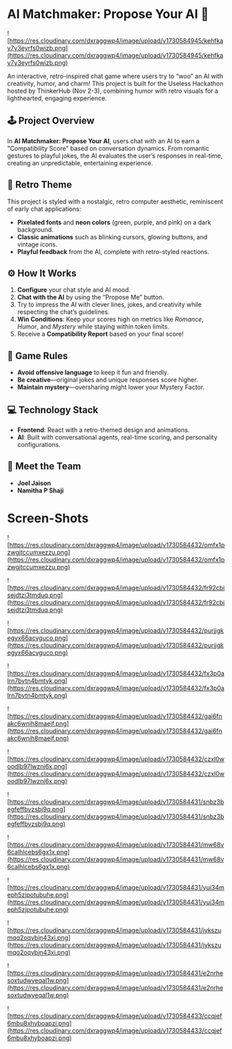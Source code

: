 # AI Matchmaker: Propose Your AI 💖

![https://res.cloudinary.com/dxraggwp4/image/upload/v1730584945/kehfkav7y3eyrfs0wizb.png](https://res.cloudinary.com/dxraggwp4/image/upload/v1730584945/kehfkav7y3eyrfs0wizb.png)

An interactive, retro-inspired chat game where users try to “woo” an AI with creativity, humor, and charm! This project is built for the Useless Hackathon hosted by ThinkerHub (Nov 2-3), combining humor with retro visuals for a lighthearted, engaging experience.

## 🕹️ Project Overview

In **AI Matchmaker: Propose Your AI**, users chat with an AI to earn a "Compatibility Score" based on conversation dynamics. From romantic gestures to playful jokes, the AI evaluates the user’s responses in real-time, creating an unpredictable, entertaining experience.

## 🎨 Retro Theme

This project is styled with a nostalgic, retro computer aesthetic, reminiscent of early chat applications:

- **Pixelated fonts** and **neon colors** (green, purple, and pink) on a dark background.
- **Classic animations** such as blinking cursors, glowing buttons, and vintage icons.
- **Playful feedback** from the AI, complete with retro-styled reactions.

## ⚙️ How It Works

1. **Configure** your chat style and AI mood.
2. **Chat with the AI** by using the “Propose Me” button.
3. Try to impress the AI with clever lines, jokes, and creativity while respecting the chat’s guidelines.
4. **Win Conditions**: Keep your scores high on metrics like *Romance*, *Humor*, and *Mystery* while staying within token limits.
5. Receive a **Compatibility Report** based on your final score!

## 📄 Game Rules

- **Avoid offensive language** to keep it fun and friendly.
- **Be creative**—original jokes and unique responses score higher.
- **Maintain mystery**—oversharing might lower your Mystery Factor.

## 💻 Technology Stack

- **Frontend**: React with a retro-themed design and animations.
- **AI**: Built with conversational agents, real-time scoring, and personality configurations.

## 👥 Meet the Team

- **Joel  Jaison**
- **Namitha P Shaji**

# Screen-Shots

![https://res.cloudinary.com/dxraggwp4/image/upload/v1730584432/omfx1pzwgjtccumxezzu.png](https://res.cloudinary.com/dxraggwp4/image/upload/v1730584432/omfx1pzwgjtccumxezzu.png)

![https://res.cloudinary.com/dxraggwp4/image/upload/v1730584432/fr92cbisejdtzi3tmduq.png](https://res.cloudinary.com/dxraggwp4/image/upload/v1730584432/fr92cbisejdtzi3tmduq.png)

![https://res.cloudinary.com/dxraggwp4/image/upload/v1730584432/purjjgkegyx66acvguco.png](https://res.cloudinary.com/dxraggwp4/image/upload/v1730584432/purjjgkegyx66acvguco.png)

![https://res.cloudinary.com/dxraggwp4/image/upload/v1730584432/fx3p0alrn7bvtn4bmtyk.png](https://res.cloudinary.com/dxraggwp4/image/upload/v1730584432/fx3p0alrn7bvtn4bmtyk.png)

![https://res.cloudinary.com/dxraggwp4/image/upload/v1730584432/gai6fnakc6wnih8maejf.png](https://res.cloudinary.com/dxraggwp4/image/upload/v1730584432/gai6fnakc6wnih8maejf.png)

![https://res.cloudinary.com/dxraggwp4/image/upload/v1730584432/czxl0woodlb97lwznj6x.png](https://res.cloudinary.com/dxraggwp4/image/upload/v1730584432/czxl0woodlb97lwznj6x.png)

![https://res.cloudinary.com/dxraggwp4/image/upload/v1730584431/snbz3begfeffbvzsbj9q.png](https://res.cloudinary.com/dxraggwp4/image/upload/v1730584431/snbz3begfeffbvzsbj9q.png)

![https://res.cloudinary.com/dxraggwp4/image/upload/v1730584431/mw68v6calhlcebs6gx1x.png](https://res.cloudinary.com/dxraggwp4/image/upload/v1730584431/mw68v6calhlcebs6gx1x.png)

![https://res.cloudinary.com/dxraggwp4/image/upload/v1730584431/yui34meph5zjpotubuhe.png](https://res.cloudinary.com/dxraggwp4/image/upload/v1730584431/yui34meph5zjpotubuhe.png)

![https://res.cloudinary.com/dxraggwp4/image/upload/v1730584431/jykszumqq2oqvbjn43xi.png](https://res.cloudinary.com/dxraggwp4/image/upload/v1730584431/jykszumqq2oqvbjn43xi.png)

![https://res.cloudinary.com/dxraggwp4/image/upload/v1730584431/e2nrhesoxtudwyeqal1w.png](https://res.cloudinary.com/dxraggwp4/image/upload/v1730584431/e2nrhesoxtudwyeqal1w.png)

![https://res.cloudinary.com/dxraggwp4/image/upload/v1730584433/ccqjef6mbu8xhyboapzi.png](https://res.cloudinary.com/dxraggwp4/image/upload/v1730584433/ccqjef6mbu8xhyboapzi.png)